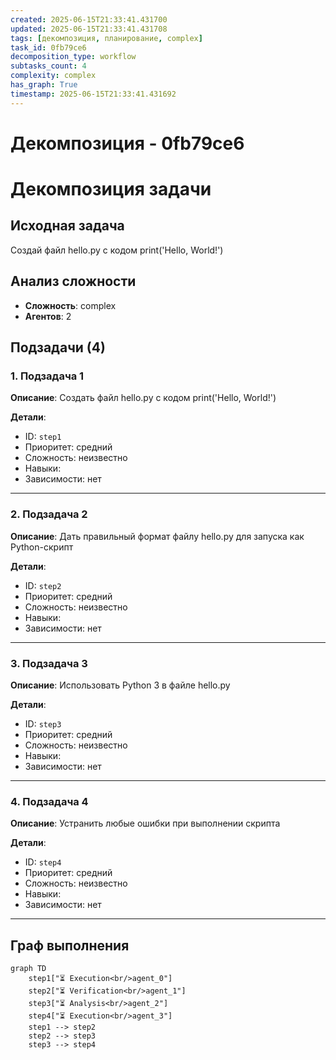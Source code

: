 ```yaml
---
created: 2025-06-15T21:33:41.431700
updated: 2025-06-15T21:33:41.431708
tags: [декомпозиция, планирование, complex]
task_id: 0fb79ce6
decomposition_type: workflow
subtasks_count: 4
complexity: complex
has_graph: True
timestamp: 2025-06-15T21:33:41.431692
---
```


# Декомпозиция - 0fb79ce6

# Декомпозиция задачи

## Исходная задача
Создай файл hello.py с кодом print('Hello, World!')

## Анализ сложности
- **Сложность**: complex
- **Агентов**: 2

## Подзадачи (4)

### 1. Подзадача 1

**Описание**: Создать файл hello.py с кодом print('Hello, World!')

**Детали**:
- ID: `step1`
- Приоритет: средний
- Сложность: неизвестно
- Навыки: 
- Зависимости: нет

---

### 2. Подзадача 2

**Описание**: Дать правильный формат файлу hello.py для запуска как Python-скрипт

**Детали**:
- ID: `step2`
- Приоритет: средний
- Сложность: неизвестно
- Навыки: 
- Зависимости: нет

---

### 3. Подзадача 3

**Описание**: Использовать Python 3 в файле hello.py

**Детали**:
- ID: `step3`
- Приоритет: средний
- Сложность: неизвестно
- Навыки: 
- Зависимости: нет

---

### 4. Подзадача 4

**Описание**: Устранить любые ошибки при выполнении скрипта

**Детали**:
- ID: `step4`
- Приоритет: средний
- Сложность: неизвестно
- Навыки: 
- Зависимости: нет

---

## Граф выполнения

```mermaid
graph TD
    step1["⏳ Execution<br/>agent_0"]
    step2["⏳ Verification<br/>agent_1"]
    step3["⏳ Analysis<br/>agent_2"]
    step4["⏳ Execution<br/>agent_3"]
    step1 --> step2
    step2 --> step3
    step3 --> step4
```

